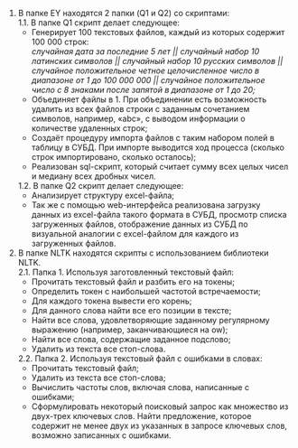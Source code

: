 1. В папке EY находятся 2 папки (Q1 и Q2) со скриптами:  
	1.1. В папке Q1 скрипт делает следующее:  
	<ul>
		<li>Генерирует 100 текстовых файлов, каждый из которых содержит 100 000 строк:
		<br><i>случайная дата за последние 5 лет || случайный набор 10 латинских символов || случайный набор 10 русских символов || случайное положительное четное целочисленное число в диапазоне от 1 до 100 000 000 || случайное положительное число с 8 знаками после запятой в диапазоне от 1 до 20;</i></li>
		<li>Объединяет файлы в 1. При объединении есть возможность удалить из всех файлов строки с заданным сочетанием символов, например, «abc», с выводом информации о количестве удаленных строк;</li>
		<li>Создаёт процедуру импорта файлов с таким набором полей в таблицу в СУБД. При импорте выводится ход процесса (сколько строк импортировано, сколько осталось);</li>
		<li>Реализован sql-скрипт, который считает сумму всех целых чисел и медиану всех дробных чисел.</li>
	</ul>
	1.2. В папке Q2 скрипт делает следующее:  
	<ul>
		<li>Анализирует структуру excel-файла;</li>
		<li>Так же с помощью web-интерфейса реализована загрузку данных из excel-файла такого формата в СУБД, просмотр списка загруженных файлов, отображение данных из СУБД по визуальной аналогии с exсel-файлом для каждого из загруженных файлов.</li>
	</ul>
2. В папке NLTK находятся скрипты с использованием библиотеки NLTK.  
	2.1. Папка 1. Используя заготовленный текстовый файл:  
	<ul>
		<li>Прочитать текстовый файл и разбить его на токены;</li>
		<li>Определить токен с наибольшей частотой встречаемости;</li>
		<li>Для каждого токена вывести его корень;</li>
		<li>Для данного слова найти все его позиции в тексте;</li>
		<li>Найти все слова, удовлетворяющие заданному регулярному выражению (например, заканчивающиеся на ow);</li>
		<li>Найти все слова, содержащие заданное подслово;</li>
		<li>Удалить из текста все стоп-слова.</li>
	</ul>
	2.2. Папка 2. Используя текстовый файл с ошибками в словах:  
	<ul>
		<li>Прочитать текстовый файл;</li>
		<li>Удалить из текста все стоп-слова;</li>
		<li>Вычислить частоты слов, включая слова, написанные с ошибками;</li>
		<li>Сформулировать некоторый поисковый запрос как множество из двух-трех ключевых слов. Найти предложение, которое содержит не менее двух из указанных в запросе ключевых слов, возможно записанных с ошибками.</li>
	</ul>
